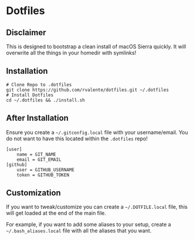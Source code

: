 # Dotfiles

## Disclaimer

This is designed to bootstrap a clean install of macOS Sierra quickly.
It will overwrite all the things in your homedir with symlinks!

## Installation

```
# Clone Repo to .dotfiles
git clone https://github.com/rvalente/dotfiles.git ~/.dotfiles
# Install Dotfiles
cd ~/.dotfiles && ./install.sh
```

## After Installation

Ensure you create a `~/.gitconfig.local` file with your username/email.
You do not want to have this located within the `.dotfiles` repo!

```
[user]
	name = GIT_NAME
	email = GIT_EMAIL
[github]
	user = GITHUB_USERNAME
	token = GITHUB_TOKEN
```

## Customization

If you want to tweak/customize you can create a `~/.DOTFILE.local` file, this will get loaded at the end of the main file.

For example, if you want to add some aliases to your setup, create a `~/.bash_aliases.local` file with all the aliases that you want.
